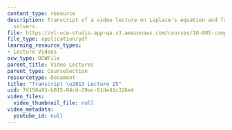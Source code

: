 ```yaml
---
content_type: resource
description: Transcript of a video lecture on Laplace's equation and fast Poisson
  solvers.
file: https://ol-ocw-studio-app-qa.s3.amazonaws.com/courses/18-085-computational-science-and-engineering-i-fall-2008/7d158a93b01504cd29ac51de41c326e4_18-085F08-L25.pdf
file_type: application/pdf
learning_resource_types:
- Lecture Videos
ocw_type: OCWFile
parent_title: Video Lectures
parent_type: CourseSection
resourcetype: Document
title: "Transcript \u2013 Lecture 25"
uid: 7d158a93-b015-04cd-29ac-51de41c326e4
video_files:
  video_thumbnail_file: null
video_metadata:
  youtube_id: null
---
```

